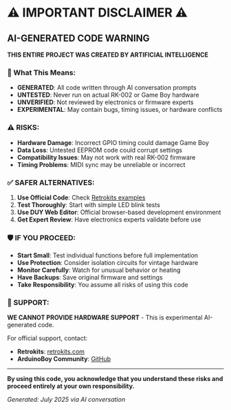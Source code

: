 # ⚠️ IMPORTANT DISCLAIMER ⚠️

## AI-GENERATED CODE WARNING

**THIS ENTIRE PROJECT WAS CREATED BY ARTIFICIAL INTELLIGENCE**

### 🤖 What This Means:

- **GENERATED**: All code written through AI conversation prompts
- **UNTESTED**: Never run on actual RK-002 or Game Boy hardware  
- **UNVERIFIED**: Not reviewed by electronics or firmware experts
- **EXPERIMENTAL**: May contain bugs, timing issues, or hardware conflicts

### ⚠️ RISKS:

- **Hardware Damage**: Incorrect GPIO timing could damage Game Boy
- **Data Loss**: Untested EEPROM code could corrupt settings
- **Compatibility Issues**: May not work with real RK-002 firmware
- **Timing Problems**: MIDI sync may be unreliable or incorrect

### ✅ SAFER ALTERNATIVES:

1. **Use Official Code**: Check [Retrokits examples](https://duy.retrokits.com/)
2. **Test Thoroughly**: Start with simple LED blink tests
3. **Use DUY Web Editor**: Official browser-based development environment
4. **Get Expert Review**: Have electronics experts validate before use

### 🛡️ IF YOU PROCEED:

- **Start Small**: Test individual functions before full implementation
- **Use Protection**: Consider isolation circuits for vintage hardware
- **Monitor Carefully**: Watch for unusual behavior or heating
- **Have Backups**: Save original firmware and settings
- **Take Responsibility**: You assume all risks of using this code

### 📧 SUPPORT:

**WE CANNOT PROVIDE HARDWARE SUPPORT** - This is experimental AI-generated code.

For official support, contact:
- **Retrokits**: [retrokits.com](https://retrokits.com)
- **ArduinoBoy Community**: [GitHub](https://github.com/trash80/Arduinoboy)

---

**By using this code, you acknowledge that you understand these risks and proceed entirely at your own responsibility.**

*Generated: July 2025 via AI conversation*
